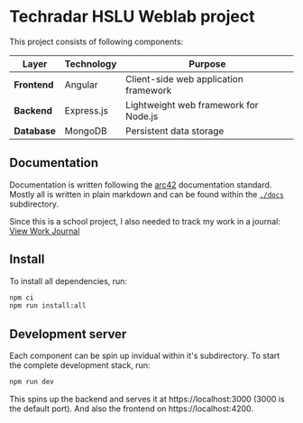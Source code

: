# Techradar HSLU Weblab project

This project consists of following components:

| Layer        | Technology | Purpose                               |
| ------------ | ---------- | ------------------------------------- |
| **Frontend** | Angular    | Client-side web application framework |
| **Backend**  | Express.js | Lightweight web framework for Node.js |
| **Database** | MongoDB    | Persistent data storage               |

## Documentation

Documentation is written following the [arc42](https://arc42.org/) documentation standard. Mostly all is written in plain markdown and can be found within the [`./docs`](docs/) subdirectory.

Since this is a school project, I also needed to track my work in a journal: [View Work Journal](docs/work_journal.md)

## Install

To install all dependencies, run:

```bash
npm ci
npm run install:all
```

## Development server

Each component can be spin up invidual within it's subdirectory.
To start the complete development stack, run:

```bash
npm run dev
```

This spins up the backend and serves it at https://localhost:3000 (3000 is the default port). And also the frontend on https://localhost:4200.
